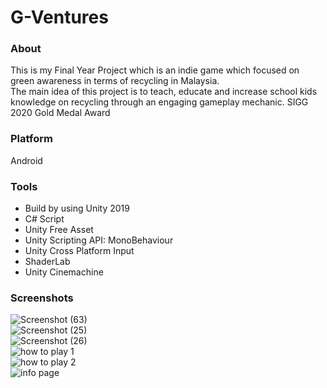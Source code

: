 # G-Ventures  
### About  
This is my Final Year Project which is an indie game which focused on green awareness in terms of recycling in Malaysia.  
The main idea of this project is to teach, educate and increase school kids knowledge on recycling through an engaging gameplay mechanic. 
SIGG 2020 Gold Medal Award  
### Platform  
Android  
### Tools  
* Build by using Unity 2019  
* C# Script  
* Unity Free Asset  
* Unity Scripting API: MonoBehaviour  
* Unity Cross Platform Input  
* ShaderLab  
* Unity Cinemachine  
### Screenshots
![Screenshot (63)](https://user-images.githubusercontent.com/55059378/100795049-64095900-3459-11eb-97c4-1a08d0553b3c.png)   
![Screenshot (25)](https://user-images.githubusercontent.com/55059378/94866807-9eaf3f00-0472-11eb-9c3e-122628d9a01e.png)  
![Screenshot (26)](https://user-images.githubusercontent.com/55059378/94866835-ab339780-0472-11eb-9b6e-13f5b41a6293.png)  
![how to play 1](https://user-images.githubusercontent.com/55059378/100795442-0cb7b880-345a-11eb-816d-9610ade0e926.png)  
![how to play 2](https://user-images.githubusercontent.com/55059378/100795448-104b3f80-345a-11eb-9ead-248f9c972e8d.png)  
![info page](https://user-images.githubusercontent.com/55059378/100795463-13dec680-345a-11eb-9cf4-9924d3b24b3a.png)  
